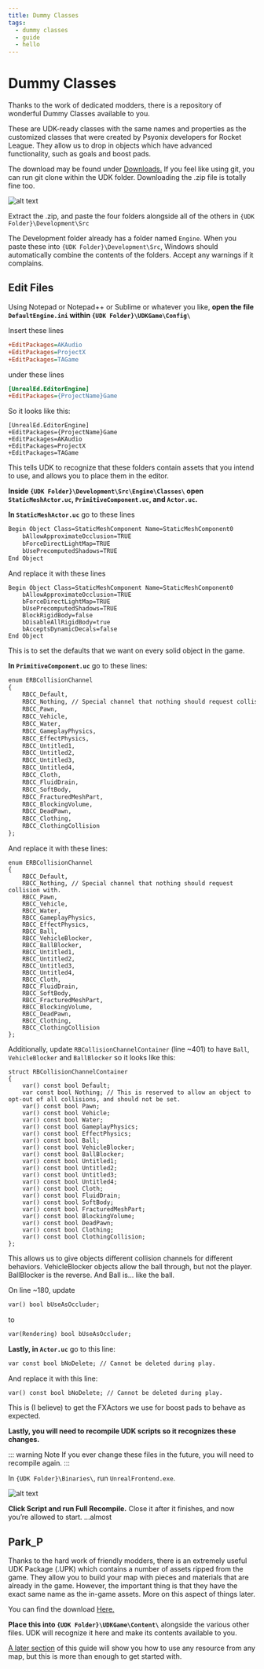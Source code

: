 ```yaml
---
title: Dummy Classes
tags:
  - dummy classes
  - guide
  - hello
---
```


# Dummy Classes

Thanks to the work of dedicated modders, there is a repository of wonderful Dummy Classes available to you.

These are UDK-ready classes with the same names and properties as the customized classes that were created by Psyonix developers for Rocket League. They allow us to drop in objects which have advanced functionality, such as goals and boost pads.

The download may be found under [Downloads.](../resources/downloads.md#setup)
If you feel like using git, you can run git clone within the UDK folder. Downloading the .zip file is totally fine too.

![alt text](/images/UDK/essential/dummyclasses_location.png "Lots of goodies")

Extract the .zip, and paste the four folders alongside all of the others in
`{UDK Folder}\Development\Src`

The Development folder already has a folder named `Engine`. When you paste these into `{UDK Folder}\Development\Src`, Windows should automatically combine the contents of the folders. Accept any warnings if it complains.

## Edit Files <Badge text="important" type="tip"/>

Using Notepad or Notepad++ or Sublime or whatever you like, **open the file `DefaultEngine.ini` within `{UDK Folder}\UDKGame\Config\`**

Insert these lines

```ini
+EditPackages=AKAudio
+EditPackages=ProjectX
+EditPackages=TAGame
```

under these lines

```ini
[UnrealEd.EditorEngine]
+EditPackages={ProjectName}Game
```

So it looks like this:

```ini{3-5}
[UnrealEd.EditorEngine]
+EditPackages={ProjectName}Game
+EditPackages=AKAudio
+EditPackages=ProjectX
+EditPackages=TAGame
```

This tells UDK to recognize that these folders contain assets that you intend to use, and allows you to place them in the editor.

**Inside `{UDK Folder}\Development\Src\Engine\Classes\` open `StaticMeshActor.uc`, `PrimitiveComponent.uc`, and `Actor.uc`.**

**In `StaticMeshActor.uc`** go to these lines

```txt
Begin Object Class=StaticMeshComponent Name=StaticMeshComponent0
    bAllowApproximateOcclusion=TRUE
    bForceDirectLightMap=TRUE
    bUsePrecomputedShadows=TRUE
End Object
```

And replace it with these lines

```txt{5-7}
Begin Object Class=StaticMeshComponent Name=StaticMeshComponent0
    bAllowApproximateOcclusion=TRUE
    bForceDirectLightMap=TRUE
    bUsePrecomputedShadows=TRUE
    BlockRigidBody=false
    bDisableAllRigidBody=true
    bAcceptsDynamicDecals=false
End Object
```

This is to set the defaults that we want on every solid object in the game.

**In `PrimitiveComponent.uc`** go to these lines:

```txt
enum ERBCollisionChannel
{
    RBCC_Default,
    RBCC_Nothing, // Special channel that nothing should request collision with.
    RBCC_Pawn,
    RBCC_Vehicle,
    RBCC_Water,
    RBCC_GameplayPhysics,
    RBCC_EffectPhysics,
    RBCC_Untitled1,
    RBCC_Untitled2,
    RBCC_Untitled3,
    RBCC_Untitled4,
    RBCC_Cloth,
    RBCC_FluidDrain,
    RBCC_SoftBody,
    RBCC_FracturedMeshPart,
    RBCC_BlockingVolume,
    RBCC_DeadPawn,
    RBCC_Clothing,
    RBCC_ClothingCollision
};
```

And replace it with these lines:

```txt{10-12}
enum ERBCollisionChannel
{
    RBCC_Default,
    RBCC_Nothing, // Special channel that nothing should request collision with.
    RBCC_Pawn,
    RBCC_Vehicle,
    RBCC_Water,
    RBCC_GameplayPhysics,
    RBCC_EffectPhysics,
    RBCC_Ball,
    RBCC_VehicleBlocker,
    RBCC_BallBlocker,
    RBCC_Untitled1,
    RBCC_Untitled2,
    RBCC_Untitled3,
    RBCC_Untitled4,
    RBCC_Cloth,
    RBCC_FluidDrain,
    RBCC_SoftBody,
    RBCC_FracturedMeshPart,
    RBCC_BlockingVolume,
    RBCC_DeadPawn,
    RBCC_Clothing,
    RBCC_ClothingCollision
};
```

Additionally, update `RBCollisionChannelContainer` (line ~401) to have `Ball`, `VehicleBlocker` and `BallBlocker` so it looks like this:

```txt{10-12}
struct RBCollisionChannelContainer
{
    var() const bool Default;
    var const bool Nothing; // This is reserved to allow an object to opt-out of all collisions, and should not be set.
    var() const bool Pawn;
    var() const bool Vehicle;
    var() const bool Water;
    var() const bool GameplayPhysics;
    var() const bool EffectPhysics;
    var() const bool Ball;
    var() const bool VehicleBlocker;
    var() const bool BallBlocker;
    var() const bool Untitled1;
    var() const bool Untitled2;
    var() const bool Untitled3;
    var() const bool Untitled4;
    var() const bool Cloth;
    var() const bool FluidDrain;
    var() const bool SoftBody;
    var() const bool FracturedMeshPart;
    var() const bool BlockingVolume;
    var() const bool DeadPawn;
    var() const bool Clothing;
    var() const bool ClothingCollision;
};
```

This allows us to give objects different collision channels for different behaviors. VehicleBlocker objects allow the ball through, but not the player. BallBlocker is the reverse. And Ball is… like the ball.

On line ~180, update

```txt
var() bool bUseAsOccluder;
```

to

```txt
var(Rendering) bool bUseAsOccluder;
```

**Lastly, in `Actor.uc`** go to this line:

```txt
var const bool bNoDelete; // Cannot be deleted during play.
```

And replace it with this line:

```txt
var() const bool bNoDelete; // Cannot be deleted during play.
```

This is (I believe) to get the FXActors we use for boost pads to behave as expected.

**Lastly, you will need to recompile UDK scripts so it recognizes these changes.**

::: warning Note
If you ever change these files in the future, you will need to recompile again.
:::

In `{UDK Folder}\Binaries\`, run `UnrealFrontend.exe`.

![alt text](/images/UDK/essential/image81.png "Because you bake a cake before you ship it... thanks TJ")

**Click Script and run Full Recompile.** Close it after it finishes, and now you’re allowed to start.
...almost

## Park_P

Thanks to the hard work of friendly modders, there is an extremely useful UDK Package (.UPK) which contains a number of assets ripped from the game. They allow you to build your map with pieces and materials that are already in the game. However, the important thing is that they have the exact same name as the in-game assets. More on this aspect of things later.

You can find the download [Here.](../resources/downloads.md#setup)

**Place this into `{UDK Folder}\UDKGame\Content\`** alongside the various other files. UDK will recognize it here and make its contents available to you.

[A later section](../guide/udk/dummy_assets.md) of this guide will show you how to use any resource from any map, but this is more than enough to get started with.
